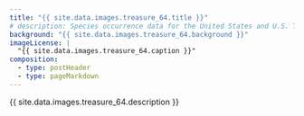 ```yaml
---
title: "{{ site.data.images.treasure_64.title }}"
# description: Species occurrence data for the United States and U.S. Territories.
background: "{{ site.data.images.treasure_64.background }}"
imageLicense: |
  "{{ site.data.images.treasure_64.caption }}"
composition:
  - type: postHeader
  - type: pageMarkdown
---
```


{{ site.data.images.treasure_64.description }}